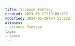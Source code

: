 ```yaml
---
title: Science Fantasy
created: 2024-05-27T19:00:33Z
modified: 2024-05-29T04:53:02Z
aliases:
- science fantasy
tags:
- genre
---
```

